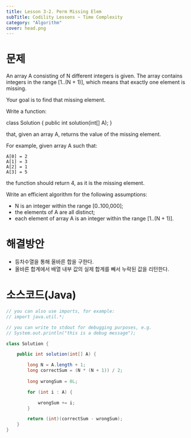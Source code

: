 ```yaml
---
title: Lesson 3-2. Perm Missing Elem
subTitle: Codility Lessons ~ Time Complexity
category: "Algorithm"
cover: head.png
---
```


# 문제
An array A consisting of N different integers is given. The array contains integers in the range [1..(N + 1)], which means that exactly one element is missing.

Your goal is to find that missing element.

Write a function:

class Solution { public int solution(int[] A); }

that, given an array A, returns the value of the missing element.

For example, given array A such that:

    A[0] = 2
    A[1] = 3
    A[2] = 1
    A[3] = 5
the function should return 4, as it is the missing element.

Write an efficient algorithm for the following assumptions:

* N is an integer within the range [0..100,000];
* the elements of A are all distinct;
* each element of array A is an integer within the range [1..(N + 1)].

# 해결방안
* 등차수열을 통해 올바른 합을 구한다.
* 올바른 합계에서 배열 내부 값의 실제 합계를 빼서 누락된 값을 리턴한다.

# 소스코드(Java)
```java
// you can also use imports, for example:
// import java.util.*;

// you can write to stdout for debugging purposes, e.g.
// System.out.println("this is a debug message");

class Solution {

    public int solution(int[] A) {

        long N = A.length + 1;
        long correctSum = (N * (N + 1)) / 2;
        
        long wrongSum = 0L;

        for (int i : A) {

            wrongSum += i;
        }

        return (int)(correctSum - wrongSum);
    }
}
```